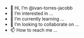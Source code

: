 - 👋 Hi, I’m @ivan-torres-jacobb
- 👀 I’m interested in ...
- 🌱 I’m currently learning ...
- 💞️ I’m looking to collaborate on ...
- 📫 How to reach me ...

<!---
ivan-torres-jacobb/ivan-torres-jacobb is a ✨ special ✨ repository because its `README.md` (this file) appears on your GitHub profile.
You can click the Preview link to take a look at your changes.
--->
